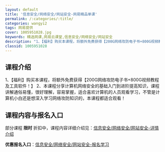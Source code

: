 ```yaml
---
layout: default
title: '信息安全/网络安全/网站安全-网易精品单课'
permalink: /:categories/:title/
categories: wangyi2
tags: 网易提供
cover: 1005951028.jpg
keywords: 精选网课,网易云课堂,信息安全/网络安全/网站安全
description: "1、【福利】购买本课程，将额外免费获得【200G网络攻防电子书+800G视频教程及工具软件！】2、本课程分享计算机网络安全的基础入门到进阶提高知识，课程讲解通俗易懂，很好理解，容易掌握，适合"
classid: 1005951028
---
```


## 课程介绍

1、【福利】购买本课程，将额外免费获得【200G网络攻防电子书+800G视频教程及工具软件！】
2、本课程分享计算机网络安全的基础入门到进阶提高知识，课程讲解通俗易懂，很好理解，容易掌握，适合喜欢计算机的人员观看学习，不管是计算机小白还是想深入学习网络攻防知识的，本课程都适合观看！

## 课程内容与报名入口

部分课程 **限时** 折扣中，课程内容详细介绍见：[信息安全/网络安全/网站安全-详情介绍](https://study.163.com/course/introduction/1005951028.htm?share=1&shareId=1025206652&utm_campaign=share&utm_medium=iphoneShare&utm_source=&utm_u=1025206652)

**优惠报名入口**：[信息安全/网络安全/网站安全-报名学习](https://study.163.com/course/introduction/1005951028.htm?share=1&shareId=1025206652&utm_campaign=share&utm_medium=iphoneShare&utm_source=&utm_u=1025206652)

